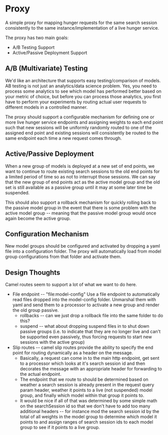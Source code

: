 # Proxy

A simple proxy for mapping hunger requests for the same search session consistently to the same instance/implementation of a live hunger service. 

The proxy has two main goals:

* A/B Testing Support
* Active/Passive Deployment Support


## A/B (Multivariate) Testing

We'd like an architecture that supports easy testing/comparison of models. AB testing is not just an analytics/data science problem. Yes, you need to process some analytics to see which model has performed better based on your metric of choice, but before you can process those analytics, you first have to perform your experiments by routing actual user requests to different models in a controlled manner. 

The proxy should support a configurable mechanism for defining one or more live hunger service endpoints and assigning weights to each end point such that new sessions will be uniformly randomly routed to one of the assigned end point and existing sessions will consistently be routed to the same endpoint each time a new request comes through.

## Active/Passive Deployment

When a new group of models is deployed at a new set of end points, we want to continue to route existing search sessions to the old end points for a limited period of time so as not to interrupt those sessions. We can say that the new group of end points act as the active model group and the old set is still available as a passive group until it may at some later time be suspended. 

This should also support a rollback mechanism for quickly rolling back to the passive model group in the event that there is some problem with the active model group -- meaning that the passive model group would once again become the active group. 

## Configuration Mechanism

New model groups should be configured and activated by dropping a yaml file into a configuration folder. The proxy will automatically load from model group configurations from that folder and activate them.

## Design Thoughts

Camel routes seem to support a lot of what we want to do here. 

* File endpoint -- "file:model-config" Use a file endpoint to automatically read files dropped into the model-config folder. Unmarshal them with yaml and send them to a processor to activate a new group and render the old group passive.
    * rollbacks -- can we just drop a rollback file into the same folder to do this?
    * suspend -- what about dropping suspend files in to shut down passive groups (i.e. to indicate that they are no longer live and can't be supported even passively, thus forcing requests to start new sessions with the active group)
* Slip routes -- camel slip routes provide the ability to specify the end point for routing dynamically as a header on the message. 
    * Basically, a request can come in to the main http endpoint, get sent to a processor which looks at it's search session id and then decorates the message with an appropriate header for forwarding to the actual endpoint.
    * The endpoint that we route to should be determined based on weather a search session is already present in the request query param header, weather it points to a live (not suspended) model group, and finally which model within that group it points to. 
    * It would be nice if all of that was determined by some simple math on the searchSession id so that we don't have to add too many additional headers -- for instance mod the search session id by the total of all weights in the model group to determine which model it points to and assign ranges of search session ids to each model group to see if it points to a live group. 

    